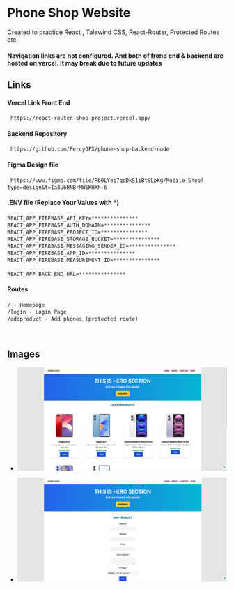 
# Phone Shop Website

Created to practice React , Talewind CSS, React-Router, Protected Routes etc.
#### Navigation links are not configured. And both of frond end & backend are hosted on vercel. It may break due to future updates



## Links

#### Vercel Link Front End

```http
 https://react-router-shop-project.vercel.app/
```

#### Backend Repository

```http
 https://github.com/PercyGFX/phone-shop-backend-node
```

#### Figma Design file

```http
 https://www.figma.com/file/Rb0LYeo7qqDkS1iBtSLpKg/Mobile-Shop?type=design&t=Ia3U6HNBrMW5KHXh-6
```

#### .ENV file (Replace Your Values with *)

```http
REACT_APP_FIREBASE_API_KEY=***************
REACT_APP_FIREBASE_AUTH_DOMAIN=***************
REACT_APP_FIREBASE_PROJECT_ID=***************
REACT_APP_FIREBASE_STORAGE_BUCKET=***************
REACT_APP_FIREBASE_MESSAGING_SENDER_ID=***************
REACT_APP_FIREBASE_APP_ID=***************
REACT_APP_FIREBASE_MEASUREMENT_ID=***************

REACT_APP_BACK_END_URL=***************

```

#### Routes

```http
/ - Homepage
/login - Login Page
/addproduct - Add phones (protected route)



```



## Images

- ![Home Page](https://github.com/PercyGFX/react-router-shop-project/blob/main/images_for_github/1.png?raw=true)

- ![Add New Phones](https://github.com/PercyGFX/react-router-shop-project/blob/main/images_for_github/2.png?raw=true)





